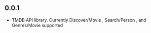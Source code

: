 ## 0.0.1

* TMDB API library. Currently Discover/Movie , Search/Person , and Genres/Movie supported
